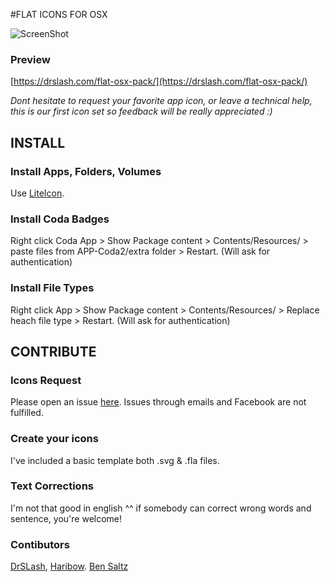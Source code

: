 #FLAT ICONS FOR OSX

![ScreenShot](https://drslash.com/wp-content/uploads/2014/07/SLASHOS.jpg)

### Preview
[https://drslash.com/flat-osx-pack/](https://drslash.com/flat-osx-pack/)

*Dont hesitate to request your favorite app icon, or leave a technical help, this is our first icon set so feedback will be really appreciated :)*

## INSTALL

### Install Apps, Folders, Volumes
Use [LiteIcon](http://www.freemacsoft.net/liteicon/).

### Install Coda Badges
Right click Coda App > Show Package content > Contents/Resources/ > paste files from APP-Coda2/extra folder > Restart. (Will ask for authentication)

### Install File Types
Right click App > Show Package content >  Contents/Resources/ > Replace heach file type > Restart. (Will ask for authentication)


## CONTRIBUTE

### Icons Request
Please open an issue [here](https://github.com/dr-slash/icons-flat-osx/issues).
Issues through emails and Facebook are not fulfilled.

### Create your icons
I've included a basic template both .svg & .fla files.

### Text Corrections
I'm not that good in english ^^ if somebody can correct wrong words and sentence, you're welcome!

### Contibutors
[DrSLash](http://drslash.com/), [Haribow](http://oneharibow.tumblr.com/). [Ben Saltz](https://github.com/b2550)
